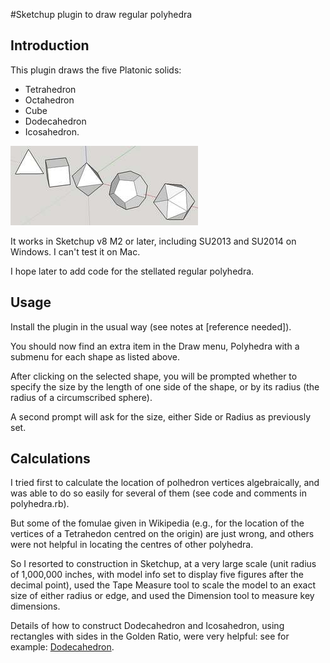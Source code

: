 #Sketchup plugin to draw regular polyhedra
## Introduction
This plugin draws the five Platonic solids:
- Tetrahedron
- Octahedron
- Cube
- Dodecahedron
- Icosahedron.

![Five Platonic solids image](platonic_solids.jpg "The five Platonic solids")

It works in Sketchup v8 M2 or later, including SU2013 and SU2014 on Windows. I can't test it on Mac.

I hope later to add code for the stellated regular polyhedra.

## Usage
Install the plugin in the usual way (see notes at [reference needed]).

You should now find an extra item in the Draw menu, Polyhedra with a submenu for each shape as listed above.

After clicking on the selected shape, you will be prompted whether to specify the size by the length of one side of the shape, or by its radius (the radius of a circumscribed sphere).

A second prompt will ask for the size, either Side or Radius as previously set.

## Calculations
I tried first to calculate the location of polhedron vertices algebraically, and was able to do so easily for several of them (see code and comments in polyhedra.rb). 

But some of the fomulae given in Wikipedia (e.g., for the location of the vertices of a Tetrahedon centred on the origin) are just wrong, and others were not helpful in locating the centres of other polyhedra.

So I resorted to construction in Sketchup, at a very large scale (unit radius of 1,000,000 inches, with model info set to display five figures after the decimal point), used the Tape Measure tool to scale the model to an exact size of either radius or edge, and used the Dimension tool to measure key dimensions.

Details of how to construct Dodecahedron and Icosahedron, using rectangles with sides in the Golden Ratio, were very helpful: see for example:  [Dodecahedron](https://www.google.co.uk/url?sa=t&rct=j&q=&esrc=s&source=web&cd=2&cad=rja&uact=8&ved=0CDkQtwIwAQ&url=http%3A%2F%2Fwww.youtube.com%2Fwatch%3Fv%3DQL6O-icBxdE&ei=oGs8U4moH8W1hAfW0oHYCQ&usg=AFQjCNHdqdr0VrrMgTmgnKrRsJeq2U4iUA&sig2=wV6q7qbf22aCXmdSs5GgKA&bvm=bv.63934634,d.ZG4 "Sketchup Dodecahedron tutorial").





